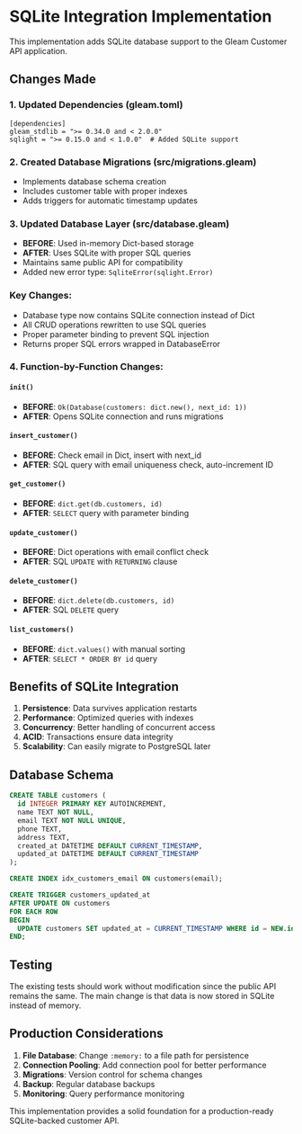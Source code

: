 # SQLite Integration Implementation

This implementation adds SQLite database support to the Gleam Customer API application.

## Changes Made

### 1. Updated Dependencies (gleam.toml)
```gleam
[dependencies]
gleam_stdlib = ">= 0.34.0 and < 2.0.0"
sqlight = ">= 0.15.0 and < 1.0.0"  # Added SQLite support
```

### 2. Created Database Migrations (src/migrations.gleam)
- Implements database schema creation
- Includes customer table with proper indexes
- Adds triggers for automatic timestamp updates

### 3. Updated Database Layer (src/database.gleam)
- **BEFORE**: Used in-memory Dict-based storage
- **AFTER**: Uses SQLite with proper SQL queries
- Maintains same public API for compatibility
- Added new error type: `SqliteError(sqlight.Error)`

### Key Changes:
- Database type now contains SQLite connection instead of Dict
- All CRUD operations rewritten to use SQL queries
- Proper parameter binding to prevent SQL injection
- Returns proper SQL errors wrapped in DatabaseError

### 4. Function-by-Function Changes:

#### `init()`
- **BEFORE**: `Ok(Database(customers: dict.new(), next_id: 1))`
- **AFTER**: Opens SQLite connection and runs migrations

#### `insert_customer()`
- **BEFORE**: Check email in Dict, insert with next_id
- **AFTER**: SQL query with email uniqueness check, auto-increment ID

#### `get_customer()`
- **BEFORE**: `dict.get(db.customers, id)`
- **AFTER**: `SELECT` query with parameter binding

#### `update_customer()`
- **BEFORE**: Dict operations with email conflict check
- **AFTER**: SQL `UPDATE` with `RETURNING` clause

#### `delete_customer()`
- **BEFORE**: `dict.delete(db.customers, id)`
- **AFTER**: SQL `DELETE` query

#### `list_customers()`
- **BEFORE**: `dict.values()` with manual sorting
- **AFTER**: `SELECT * ORDER BY id` query

## Benefits of SQLite Integration

1. **Persistence**: Data survives application restarts
2. **Performance**: Optimized queries with indexes
3. **Concurrency**: Better handling of concurrent access
4. **ACID**: Transactions ensure data integrity
5. **Scalability**: Can easily migrate to PostgreSQL later

## Database Schema

```sql
CREATE TABLE customers (
  id INTEGER PRIMARY KEY AUTOINCREMENT,
  name TEXT NOT NULL,
  email TEXT NOT NULL UNIQUE,
  phone TEXT,
  address TEXT,
  created_at DATETIME DEFAULT CURRENT_TIMESTAMP,
  updated_at DATETIME DEFAULT CURRENT_TIMESTAMP
);

CREATE INDEX idx_customers_email ON customers(email);

CREATE TRIGGER customers_updated_at
AFTER UPDATE ON customers
FOR EACH ROW
BEGIN
  UPDATE customers SET updated_at = CURRENT_TIMESTAMP WHERE id = NEW.id;
END;
```

## Testing

The existing tests should work without modification since the public API remains the same. The main change is that data is now stored in SQLite instead of memory.

## Production Considerations

1. **File Database**: Change `:memory:` to a file path for persistence
2. **Connection Pooling**: Add connection pool for better performance
3. **Migrations**: Version control for schema changes
4. **Backup**: Regular database backups
5. **Monitoring**: Query performance monitoring

This implementation provides a solid foundation for a production-ready SQLite-backed customer API.